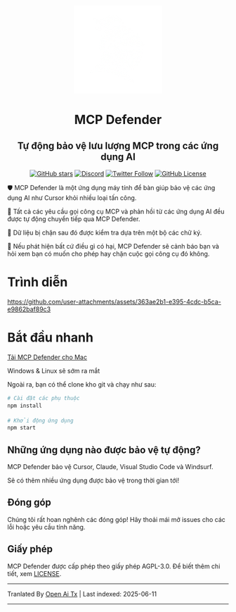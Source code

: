 <p align="center">
  <picture>
    <source media="(prefers-color-scheme: dark)" srcset="https://raw.githubusercontent.com/MCP-Defender/MCP-Defender/main/src/assets/white_knight_icon.png">
    <source media="(prefers-color-scheme: light)" srcset="https://raw.githubusercontent.com/MCP-Defender/MCP-Defender/main/src/assets/black_knight_icon.png">
    <img alt="Hiển thị một kỵ sĩ đen trong chế độ màu sáng và một kỵ sĩ trắng trong chế độ màu tối." src="https://raw.githubusercontent.com/MCP-Defender/MCP-Defender/main/src/assets/white_knight_icon.png" width="200" height="200">
  </picture>
</p>

<h1 align="center">MCP Defender</h1>
<h2 align="center">Tự động bảo vệ lưu lượng MCP trong các ứng dụng AI</h2>

<p align="center">
  <a href="https://github.com/MCP-Defender/MCP-Defender"><img src="https://img.shields.io/github/stars/MCP-Defender/MCP-Defender?style=social" alt="GitHub stars"></a>
  <a href="https://discord.gg/SETfUs7dbB"><img src="https://img.shields.io/discord/1376849284884074526?color=7289DA&label=Discord&logo=discord&logoColor=white" alt="Discord"></a>
  <a href="https://x.com/mcp_defender"><img src="https://img.shields.io/twitter/follow/mcp_defender?style=social" alt="Twitter Follow"></a>
  <a href="LICENSE"><img src="https://img.shields.io/github/license/MCP-Defender/MCP-Defender" alt="GitHub License"></a>
</p>



🛡️  MCP Defender là một ứng dụng máy tính để bàn giúp bảo vệ các ứng dụng AI như Cursor khỏi nhiều loại tấn công.

🚦 Tất cả các yêu cầu gọi công cụ MCP và phản hồi từ các ứng dụng AI đều được tự động chuyển tiếp qua MCP Defender.

🔎  Dữ liệu bị chặn sau đó được kiểm tra dựa trên một bộ các chữ ký.

🔐  Nếu phát hiện bất cứ điều gì có hại, MCP Defender sẽ cảnh báo bạn và hỏi xem bạn có muốn cho phép hay chặn cuộc gọi công cụ đó không.

# Trình diễn
https://github.com/user-attachments/assets/363ae2b1-e395-4cdc-b5ca-e9862baf89c3



# Bắt đầu nhanh

[Tải MCP Defender cho Mac](https://github.com/MCP-Defender/MCP-Defender/releases/latest)

Windows & Linux sẽ sớm ra mắt

Ngoài ra, bạn có thể clone kho git và chạy như sau:

```bash
# Cài đặt các phụ thuộc
npm install

# Khởi động ứng dụng
npm start
```

## Những ứng dụng nào được bảo vệ tự động?

MCP Defender bảo vệ Cursor, Claude, Visual Studio Code và Windsurf.

Sẽ có thêm nhiều ứng dụng được bảo vệ trong thời gian tới!

## Đóng góp

Chúng tôi rất hoan nghênh các đóng góp! Hãy thoải mái mở issues cho các lỗi hoặc yêu cầu tính năng.

## Giấy phép

MCP Defender được cấp phép theo giấy phép AGPL-3.0. Để biết thêm chi tiết, xem [LICENSE](LICENSE).


---


Tranlated By [Open Ai Tx](https://github.com/OpenAiTx/OpenAiTx) | Last indexed: 2025-06-11


---
